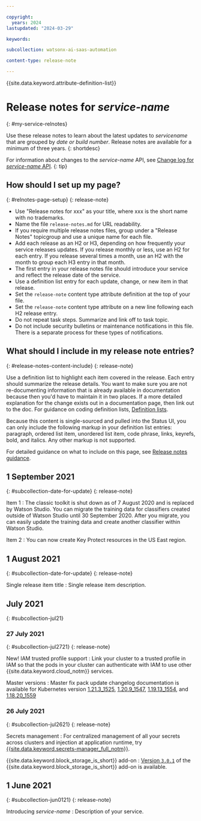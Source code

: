 ```yaml
---

copyright:
  years: 2024
lastupdated: "2024-03-29"

keywords:

subcollection: watsonx-ai-saas-automation

content-type: release-note

---
```


<!-- keywords values above are place holders. Actual values should be pulled from the release notes entries. -->

{{site.data.keyword.attribute-definition-list}}

<!-- You must add the release-note content type in your attribute definitions AND to each release note H2. This will ensure that the release note entry is pulled into the notifications library. -->

# Release notes for _service-name_
{: #my-service-relnotes}

<!-- The title of your H1 should be Release notes for _service-name_, where _service-name_ is the non-trademarked short version keyref. Include your service name as a search keyword at the top of your Markdown file. See the example keywords above. -->

Use these release notes to learn about the latest updates to _servicename_ that are grouped by _date or build number_. Release notes are available for a minimum of three years.
{: shortdesc}

<!-- If you also have a change log for your API or CLI, include the following tip with a link to the change log. -->
For information about changes to the _service-name_ API, see [Change log for _service-name_ API](/docs/link-to-change-log).
{: tip}

## How should I set up my page? <!--remove section after understanding the guidance/requirement -->
{: #relnotes-page-setup}
{: release-note}

* Use "Release notes for xxx" as your title, where xxx is the short name with no trademarks.
* Name the file `release-notes.md` for URL readability.
* If you require multiple release notes files, group under a "Release Notes" topicgroup and use a unique name for each file.
* Add each release as an H2 or H3, depending on how frequently your service releases updates. If you release monthly or less, use an H2 for each entry. If you release several times a month, use an H2 with the month to group each H3 entry in that month.
* The first entry in your release notes file should introduce your service and reflect the release date of the service.
* Use a definition list entry for each update, change, or new item in that release.
* Set the `release-note` content type attribute definition at the top of your file.
* Set the `release-note` content type attribute on a new line following each H2 release entry.
* Do not repeat task steps. Summarize and link off to task topic.
* Do not include security bulletins or maintenance notifications in this file. There is a separate process for these types of notifications.

## What should I include in my release note entries?  <!--remove section after understanding the guidance/requirement -->
{: #release-notes-content-include}
{: release-note}

Use a definition list to highlight each item covered in the release. Each entry should summarize the release details. You want to make sure you are not re-documenting information that is already available in documentation because then you'd have to maintain it in two places. If a more detailed explanation for the change exists out in a documentation page, then link out to the doc. For guidance on coding definition lists, [Definition lists](https://test.cloud.ibm.com/docs/writing?topic=writing-lists#definition-lists).

Because this content is single-sourced and pulled into the Status UI, you can only include the following markup in your definition list entries: paragraph, ordered list item, unordered list item, code phrase, links, keyrefs, bold, and italics. Any other markup is not supported.

For detailed guidance on what to include on this page, see [Release notes guidance](https://test.cloud.ibm.com/docs/writing?topic=writing-releasenotes).

## 1 September 2021
{: #subcollection-date-for-update}
{: release-note}

Item 1
:   The classic toolkit is shut down as of 7 August 2020 and is replaced by Watson Studio. You can migrate the training data for classifiers created outside of Watson Studio until 30 September 2020. After you migrate, you can easily update the training data and create another classifier within Watson Studio.

Item 2
:   You can now create Key Protect resources in the US East region.

## 1 August 2021
{: #subcollection-date-for-update}
{: release-note}

Single release item title
:   Single release item description.

## July 2021
{: #subcollection-jul21}

### 27 July 2021
{: #subcollection-jul2721}
{: release-note}

New! IAM trusted profile support
:   Link your cluster to a trusted profile in IAM so that the pods in your cluster can authenticate with IAM to use other {{site.data.keyword.cloud_notm}} services.

Master versions
:   Master fix pack update changelog documentation is available for Kubernetes version [1.21.3_1525](/docs/containers?topic=containers-changelog#1213_1525), [1.20.9_1547](/docs/containers?topic=containers-changelog#1209_1547), [1.19.13_1554](/docs/containers?topic=containers-changelog#11913_1554), and [1.18.20_1559](/docs/containers?topic=containers-changelog#11820_1559)

### 26 July 2021
{: #subcollection-jul2621}
{: release-note}

Secrets management
:   For centralized management of all your secrets across clusters and injection at application runtime, try [{{site.data.keyword.secrets-manager_full_notm}}](/docs/secrets-manager?topic=secrets-manager-tutorial-kubernetes-secrets).

{{site.data.keyword.block_storage_is_short}} add-on
:   [Version `3.0.1`](/docs/containers?topic=containers-vpc_bs_changelog) of the {{site.data.keyword.block_storage_is_short}} add-on is available.

## 1 June 2021
{: #subcollection-jun0121}
{: release-note}

Introducing _service-name_
:   Description of your service.
